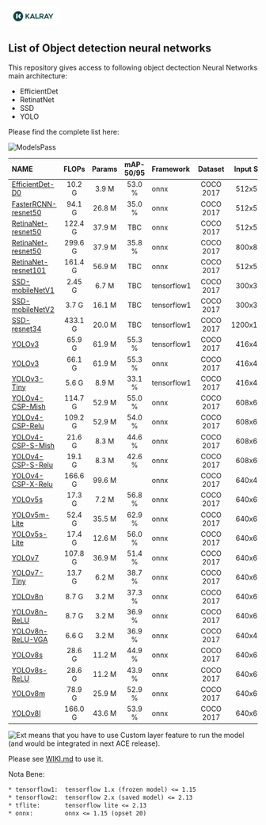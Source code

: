 <img width="20%" src="../../utils/materials/kalray_logo.png"></a>

## List of Object detection neural networks
This repository gives access to following object dectection Neural Networks main architecture:
* EfficientDet
* RetinatNet
* SSD
* YOLO

Please find the complete list here:

![ModelsPass](https://img.shields.io/badge/ACE5.3-28%20pass-g)

<!-- START AUTOMATED TABLE -->
| NAME                                              |  FLOPs   | Params | mAP-50/95 | Framework   |  Dataset  | Input Size | ACE status                                            |
|:--------------------------------------------------|:--------:|:------:|:---------:|:------------|:---------:|:----------:|:------------------------------------------------------|
| [EfficientDet-D0](./efficientdet-d0)              |  10.2 G  | 3.9 M  |  53.0 %   | onnx        | COCO 2017 |  512x512   | ![Pass](https://img.shields.io/badge/ACE5.3-pass-g)   |
| [FasterRCNN-resnet50](./faster-rcnn-rn50)         |  94.1 G  | 26.8 M |  35.0 %   | onnx        | COCO 2017 |  512x512   | ![Pass](https://img.shields.io/badge/ACE5.3-pass-g)   |
| [RetinaNet-resnet50](./retinanet-resnet50)        | 122.4 G  | 37.9 M |    TBC    | onnx        | COCO 2017 |  512x512   | ![Pass](https://img.shields.io/badge/ACE5.3-pass-g)   |
| [RetinaNet-resnet50](./retinanet-resnet50-mlperf) | 299.6 G  | 37.9 M |  35.8 %   | onnx        | COCO 2017 |  800x800   | ![Pass](https://img.shields.io/badge/ACE5.3-pass-g)   |
| [RetinaNet-resnet101](./retinanet-resnet101)      | 161.4 G  | 56.9 M |    TBC    | onnx        | COCO 2017 |  512x512   | ![Pass](https://img.shields.io/badge/ACE5.3-pass-g)   |
| [SSD-mobileNetV1](./ssd-mobilenet-v1-mlperf)      |  2.45 G  | 6.7 M  |    TBC    | tensorflow1 | COCO 2017 |  300x300   | ![Pass](https://img.shields.io/badge/ACE5.3-pass-g)   |
| [SSD-mobileNetV2](./ssd-mobilenet-v2)             |   3.7 G  | 16.1 M |    TBC    | tensorflow1 | COCO 2017 |  300x300   | ![Pass](https://img.shields.io/badge/ACE5.3-pass-g)   |
| [SSD-resnet34](./ssd-resnet34-mlperf)             | 433.1 G  | 20.0 M |    TBC    | tensorflow1 | COCO 2017 | 1200x1200  | ![Pass](https://img.shields.io/badge/ACE5.3-pass-g)   |
| [YOLOv3](./yolov3)                                |  65.9 G  | 61.9 M |  55.3 %   | tensorflow1 | COCO 2017 |  416x416   | ![Pass](https://img.shields.io/badge/ACE5.3-pass-g)   |
| [YOLOv3](./yolov3)                                |  66.1 G  | 61.9 M |  55.3 %   | onnx        | COCO 2017 |  416x416   | ![Pass](https://img.shields.io/badge/ACE5.3-pass-g)   |
| [YOLOv3-Tiny](./yolov3-tiny)                      |   5.6 G  | 8.9 M  |  33.1 %   | tensorflow1 | COCO 2017 |  416x416   | ![Pass](https://img.shields.io/badge/ACE5.3-pass-g)   |
| [YOLOv4-CSP-Mish](./yolov4-csp-mish)              | 114.7 G  | 52.9 M |  55.0 %   | onnx        | COCO 2017 |  608x608   | ![Pass](https://img.shields.io/badge/ACE5.3-pass-g)   |
| [YOLOv4-CSP-Relu](./yolov4-csp-relu)              | 109.2 G  | 52.9 M |  54.0 %   | onnx        | COCO 2017 |  608x608   | ![Pass](https://img.shields.io/badge/ACE5.3-pass-g)   |
| [YOLOv4-CSP-S-Mish](./yolov4-csp-s-mish)          |  21.6 G  | 8.3 M  |  44.6 %   | onnx        | COCO 2017 |  608x608   | ![Pass](https://img.shields.io/badge/ACE5.3-pass-g)   |
| [YOLOv4-CSP-S-Relu](./yolov4-csp-s-relu)          |  19.1 G  | 8.3 M  |  42.6 %   | onnx        | COCO 2017 |  608x608   | ![Pass](https://img.shields.io/badge/ACE5.3-pass-g)   |
| [YOLOv4-CSP-X-Relu](./yolov4-csp-x-relu)          | 166.6 G  | 99.6 M |           | onnx        | COCO 2017 |  640x480   | ![Pass](https://img.shields.io/badge/ACE5.3-pass-g)   |
| [YOLOv5s](./yolov5s)                              |  17.3 G  | 7.2 M  |  56.8 %   | onnx        | COCO 2017 |  640x640   | ![Pass](https://img.shields.io/badge/ACE5.3-pass-g)   |
| [YOLOv5m-Lite](./yolov5m6-relu)                   |  52.4 G  | 35.5 M |  62.9 %   | onnx        | COCO 2017 |  640x640   | ![Pass](https://img.shields.io/badge/ACE5.3-pass-g)   |
| [YOLOv5s-Lite](./yolov5s6-relu)                   |  17.4 G  | 12.6 M |  56.0 %   | onnx        | COCO 2017 |  640x640   | ![Pass](https://img.shields.io/badge/ACE5.3-pass-g)   |
| [YOLOv7](./yolov7)                                | 107.8 G  | 36.9 M |  51.4 %   | onnx        | COCO 2017 |  640x640   | ![Pass](https://img.shields.io/badge/ACE5.3-pass-g)   |
| [YOLOv7-Tiny](./yolov7-tiny)                      |  13.7 G  | 6.2 M  |  38.7 %   | onnx        | COCO 2017 |  640x640   | ![Pass](https://img.shields.io/badge/ACE5.3-pass-g)   |
| [YOLOv8n](./yolov8n)                              |   8.7 G  | 3.2 M  |  37.3 %   | onnx        | COCO 2017 |  640x640   | ![Pass](https://img.shields.io/badge/ACE5.3-pass-g)   |
| [YOLOv8n-ReLU](./yolov8n-relu)                    |   8.7 G  | 3.2 M  |  36.9 %   | onnx        | COCO 2017 |  640x640   | ![Pass](https://img.shields.io/badge/ACE5.3-pass-g)   |
| [YOLOv8n-ReLU-VGA](./yolov8n-relu-vga)            |   6.6 G  | 3.2 M  |  36.9 %   | onnx        | COCO 2017 |  640x480   | ![Pass](https://img.shields.io/badge/ACE5.3-pass-g)   |
| [YOLOv8s](./yolov8s)                              |  28.6 G  | 11.2 M |  44.9 %   | onnx        | COCO 2017 |  640x640   | ![Pass](https://img.shields.io/badge/ACE5.3-pass-g)   |
| [YOLOv8s-ReLU](./yolov8s-relu)                    |  28.6 G  | 11.2 M |  43.9 %   | onnx        | COCO 2017 |  640x640   | ![Pass](https://img.shields.io/badge/ACE5.3-pass-g)   |
| [YOLOv8m](./yolov8m)                              |  78.9 G  | 25.9 M |  52.9 %   | onnx        | COCO 2017 |  640x640   | ![Pass](https://img.shields.io/badge/ACE5.3-pass-g)   |
| [YOLOv8l](./yolov8l)                              | 166.0 G  | 43.6 M |  53.9 %   | onnx        | COCO 2017 |  640x640   | ![Pass](https://img.shields.io/badge/ACE5.3-pass-g)   |
<!-- END AUTOMATED TABLE -->

![Ext](https://img.shields.io/badge/ACE5.3-ext-yellow) means that you have to use Custom layer
feature to run the model (and would be integrated in next ACE release). 

Please see [WIKI.md](../../WIKI.md) to use it.

Nota Bene:
```
* tensorflow1:  tensorflow 1.x (frozen model) <= 1.15
* tensorflow2:  tensorflow 2.x (saved model) <= 2.13
* tflite:       tensorflow lite <= 2.13
* onnx:         onnx <= 1.15 (opset 20)
```
